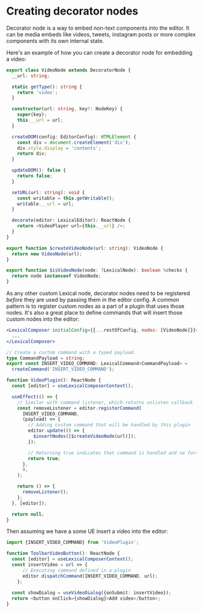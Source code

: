 # Creating decorator nodes

Decorator node is a way to embed non-text components into the editor. It can be media embeds like videos, tweets, instagram posts or more complex components with its own internal state.

Here's an example of how you can create a decorator node for embedding a video:

```ts
export class VideoNode extends DecoratorNode {
  __url: string;

  static getType(): string {
    return 'video';
  }

  constructor(url: string, key?: NodeKey) {
    super(key);
    this.__url = url;
  }

  createDOM(config: EditorConfig): HTMLElement {
    const div = document.createElement('div');
    div.style.display = 'contents';
    return div;
  }

  updateDOM(): false {
    return false;
  }

  setURL(url: string): void {
    const writable = this.getWritable();
    writable.__url = url;
  }

  decorate(editor: LexicalEditor): ReactNode {
    return <VideoPlayer url={this.__url} />;
  }
}

export function $createVideoNode(url: string): VideoNode {
  return new VideoNode(url);
}

export function $isVideoNode(node: ?LexicalNode): boolean %checks {
  return node instanceof VideoNode;
}
```

As any other custom Lexical node, decorator nodes need to be registered _before_ they are used by passing them in the editor config. A common pattern is to register custom nodes as a part of a plugin that uses those nodes. It's also a great place to define commands that will insert those custom nodes into the editor:

```jsx
<LexicalComposer initialConfig={{...restOfConfig, nodes: [VideoNode]}}>
  ...
</LexicalComposer>
```

```ts
// Create a custom command with a typed payload.
type CommandPayload = string;
export const INSERT_VIDEO_COMMAND: LexicalCommand<CommandPayload> =
  createCommand('INSERT_VIDEO_COMMAND');

function VideoPlugin(): ReactNode {
  const [editor] = useLexicalComposerContext();

  useEffect(() => {
    // Similar with command listener, which returns unlisten callback
    const removeListener = editor.registerCommand(
      INSERT_VIDEO_COMMAND,
      (payload) => {
        // Adding custom command that will be handled by this plugin
        editor.update(() => {
          $insertNodes([$createVideoNode(url)]);
        });

        // Returning true indicates that command is handled and no further propagation is required
        return true;
      },
      0,
    );

    return () => {
      removeListener();
    };
  }, [editor]);

  return null;
}
```

Then assuming we have a some UE insert a video into the editor:

```ts
import {INSERT_VIDEO_COMMAND} from 'VideoPlugin';

function ToolbarVideoButton(): ReactNode {
  const [editor] = useLexicalComposerContext();
  const insertVideo = url => {
      // Executing command defined in a plugin
      editor.dispatchCommand(INSERT_VIDEO_COMMAND, url);
    };
   
  const showDialog = useVideoDialog({onSubmit: insertVideo});
  return <button onClick={showDialog}>Add video</button>;
}
```
